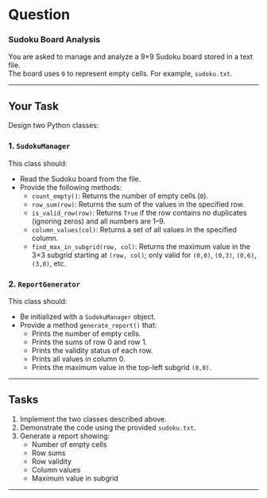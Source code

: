 # Question

### Sudoku Board Analysis

You are asked to manage and analyze a 9×9 Sudoku board stored in a text file.  
The board uses `0` to represent empty cells. For example, `sudoku.txt`.


---

## Your Task

Design two Python classes:

### 1. `SudokuManager`
This class should:
- Read the Sudoku board from the file.  
- Provide the following methods:
  - `count_empty()`: Returns the number of empty cells (`0`).  
  - `row_sum(row)`: Returns the sum of the values in the specified row.  
  - `is_valid_row(row)`: Returns `True` if the row contains no duplicates (ignoring zeros) and all numbers are 1–9.  
  - `column_values(col)`: Returns a set of all values in the specified column.  
  - `find_max_in_subgrid(row, col)`: Returns the maximum value in the 3×3 subgrid starting at `(row, col)`; only valid for `(0,0)`, `(0,3)`, `(0,6)`, `(3,0)`, etc.

### 2. `ReportGenerator`
This class should:
- Be initialized with a `SudokuManager` object.  
- Provide a method `generate_report()` that:
  - Prints the number of empty cells.  
  - Prints the sums of row 0 and row 1.  
  - Prints the validity status of each row.  
  - Prints all values in column 0.  
  - Prints the maximum value in the top-left subgrid `(0,0)`.  

---

## Tasks

1. Implement the two classes described above.  
2. Demonstrate the code using the provided `sudoku.txt`.  
3. Generate a report showing:
   - Number of empty cells  
   - Row sums  
   - Row validity  
   - Column values  
   - Maximum value in subgrid  

---
